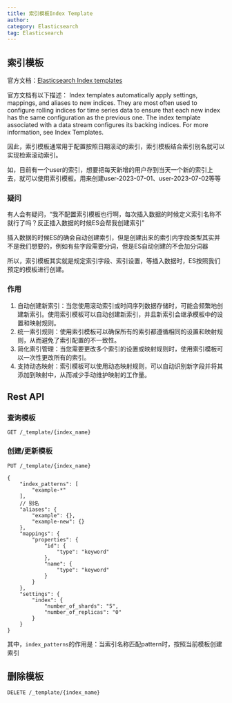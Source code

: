 ```yaml
---
title: 索引模板Index Template
author:
category: Elasticsearch
tag: Elasticsearch
---
```


## 索引模板

官方文档：[Elasticsearch Index templates](https://www.elastic.co/guide/en/elasticsearch/reference/current/index-templates.html)

官方文档有以下描述：
Index templates automatically apply settings, mappings, and aliases to new indices. They are most often used to
configure rolling indices for time series data to ensure that each new index has the same configuration as the previous
one. The index template associated with a data stream configures its backing indices. For more information, see Index
Templates.

因此，索引模板通常用于配置按照日期滚动的索引，索引模板结合索引别名就可以实现检索滚动索引。

如，目前有一个user的索引，想要把每天新增的用户存到当天一个新的索引上去，就可以使用索引模板。用来创建user-2023-07-01、user-2023-07-02等等

### 疑问

有人会有疑问，“我不配置索引模板也行啊，每次插入数据的时候定义索引名称不就行了吗？反正插入数据的时候ES会帮我创建索引”

插入数据的时候ES的确会自动创建索引，但是创建出来的索引内字段类型其实并不是我们想要的，例如有些字段需要分词，但是ES自动创建的不会加分词器

所以，索引模板其实就是规定索引字段、索引设置，等插入数据时，ES按照我们预定的模板进行创建。

### 作用

1. 自动创建新索引：当您使用滚动索引或时间序列数据存储时，可能会频繁地创建新索引。使用索引模板可以自动创建新索引，并且新索引会继承模板中的设置和映射规则。
2. 统一索引规则：使用索引模板可以确保所有的索引都遵循相同的设置和映射规则，从而避免了索引配置的不一致性。
3. 简化索引管理：当您需要更改多个索引的设置或映射规则时，使用索引模板可以一次性更改所有的索引。
4. 支持动态映射：索引模板可以使用动态映射规则，可以自动识别新字段并将其添加到映射中，从而减少手动维护映射的工作量。

## Rest API

### 查询模板

```http request
GET /_template/{index_name}
```

### 创建/更新模板

```http request
PUT /_template/{index_name}

{
    "index_patterns": [
        "example-*"
    ],
    // 别名
    "aliases": {
        "example": {},
        "example-new": {}
    },
    "mappings": {
        "properties": {
            "id": {
                "type": "keyword"
            },
            "name": {
                "type": "keyword"
            }
        }
    },
    "settings": {
        "index": {
            "number_of_shards": "5",
            "number_of_replicas": "0"
        }
    }
}
```

其中，`index_patterns`的作用是：当索引名称匹配pattern时，按照当前模板创建索引

## 删除模板

```http request
DELETE /_template/{index_name}
```
